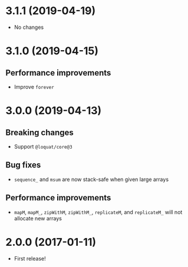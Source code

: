 # 3.1.1 (2019-04-19)
- No changes

# 3.1.0 (2019-04-15)
## Performance improvements
- Improve `forever`

# 3.0.0 (2019-04-13)
## Breaking changes
- Support `@loquat/core@3`

## Bug fixes
- `sequence_` and `msum` are now stack-safe when given large arrays

## Performance improvements
- `mapM`, `mapM_`, `zipWithM`, `zipWithM_`, `replicateM`, and `replicateM_` will not allocate new arrays

# 2.0.0 (2017-01-11)
- First release!
